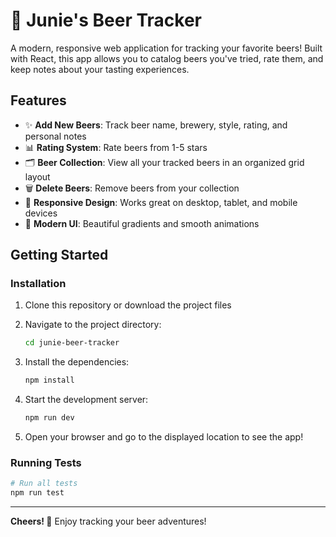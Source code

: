 # 🍺 Junie's Beer Tracker

A modern, responsive web application for tracking your favorite beers! Built with React, this app allows you to catalog beers you've tried, rate them, and keep notes about your tasting experiences.

## Features

- ✨ **Add New Beers**: Track beer name, brewery, style, rating, and personal notes
- 📊 **Rating System**: Rate beers from 1-5 stars
- 🗂️ **Beer Collection**: View all your tracked beers in an organized grid layout
- 🗑️ **Delete Beers**: Remove beers from your collection
- 📱 **Responsive Design**: Works great on desktop, tablet, and mobile devices
- 🎨 **Modern UI**: Beautiful gradients and smooth animations

## Getting Started

### Installation

1. Clone this repository or download the project files
2. Navigate to the project directory:
   ```bash
   cd junie-beer-tracker
   ```

3. Install the dependencies:
   ```bash
   npm install
   ```

4. Start the development server:
   ```bash
   npm run dev
   ```

5. Open your browser and go to the displayed location to see the app!

### Running Tests

```bash
# Run all tests
npm run test
```
---

**Cheers! 🍻** Enjoy tracking your beer adventures!
